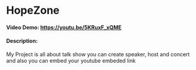 # HopeZone
#### Video Demo:  https://youtu.be/5KRuxF_xQME
#### Description:
My Project is all about talk show 
you can create speaker, host and concert
and also you can embed your youtube embeded link